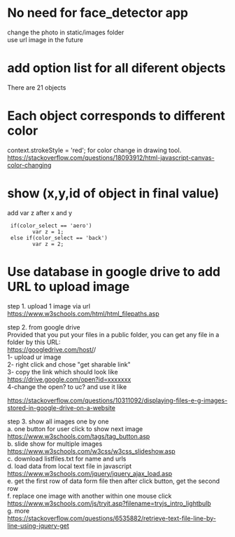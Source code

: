 # No need for face_detector app   
change the photo in static/images folder    
use url image in the future   

# add option list for all diferent objects   
There are 21 objects    

# Each object corresponds to different color   
context.strokeStyle = 'red'; for color change in drawing tool.  
https://stackoverflow.com/questions/18093912/html-javascript-canvas-color-changing   

# show (x,y,id of object in final value)    
add var z after x and y    

     if(color_select == 'aero')
            var z = 1;
     else if(color_select == 'back')
            var z = 2;

# Use database in google drive to add URL to upload image  
step 1. upload 1 image via url   
https://www.w3schools.com/html/html_filepaths.asp    

step 2. from google drive  
Provided that you put your files in a public folder, you can get any file in a folder by this URL:    
https://googledrive.com/host/<folderID>/<filename>       
1- upload ur image    
2- right click and chose "get sharable link"   
3- copy the link which should look like    
https://drive.google.com/open?id=xxxxxxx    
4-change the open? to uc? and use it like     
<!--<img src="https://drive.google.com/uc?id=xxxxx">   --> 
https://stackoverflow.com/questions/10311092/displaying-files-e-g-images-stored-in-google-drive-on-a-website      
     
step 3. show all images one by one    
a. one button for user click to show next image   
https://www.w3schools.com/tags/tag_button.asp    
b. slide show for multiple images   
https://www.w3schools.com/w3css/w3css_slideshow.asp    
c. download listfiles.txt for name and urls   
d. load data from local text file in javascript   
https://www.w3schools.com/jquery/jquery_ajax_load.asp    
e. get the first row of data form file then after click button, get the second row    
f. replace one image with another within one mouse click  
https://www.w3schools.com/js/tryit.asp?filename=tryjs_intro_lightbulb   
g. more    
https://stackoverflow.com/questions/6535882/retrieve-text-file-line-by-line-using-jquery-get   











